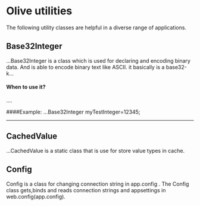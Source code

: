 # Olive utilities
The following utility classes are helpful in a diverse range of applications.

## Base32Integer
...Base32Integer is a class which is used for declaring and encoding binary data. And is able to encode binary text like ASCII. it basically is a base32-k...

#### When to use it?
....

####Example:
...Base32Integer myTestInteger=12345;

---

## CachedValue
...CachedValue is a static class that is use for store value types in cache.

## Config
Config is a class for changing connection string in app.config . 
The Config class gets,binds and reads connection strings and appsettings in web.config(app.config).

